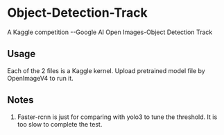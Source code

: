 # Object-Detection-Track
A Kaggle competition --Google AI Open Images-Object Detection Track
## Usage
Each of the 2 files is a Kaggle kernel. Upload pretrained model file by OpenImageV4 to run it.
## Notes
1. Faster-rcnn is just for comparing with yolo3 to tune the threshold. It is too slow to complete the test. 
